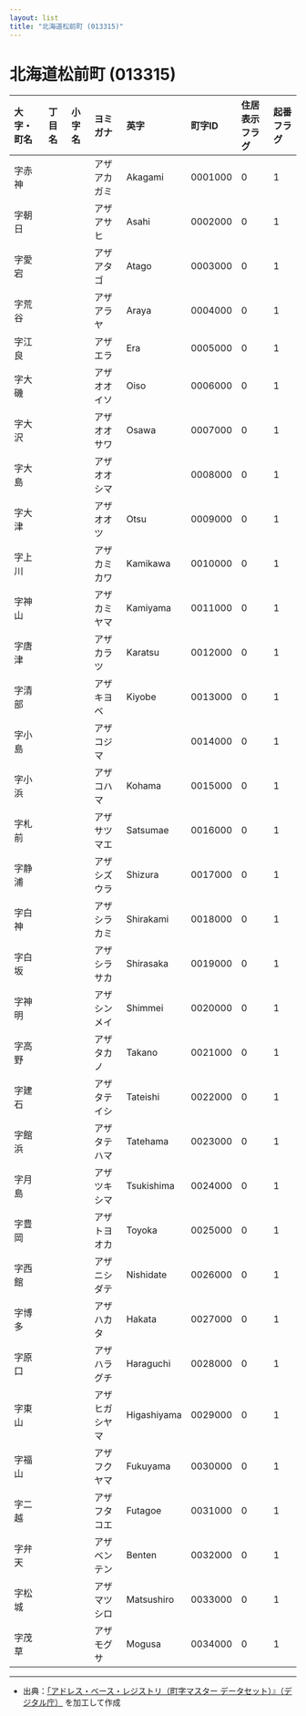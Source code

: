 ```yaml
---
layout: list
title: "北海道松前町 (013315)"
---
```


# 北海道松前町 (013315)

| 大字・町名 | 丁目名 | 小字名 | ヨミガナ | 英字 | 町字ID | 住居表示フラグ | 起番フラグ |
|:---|:---|:---|:---|:---|:---|:---|:---|
| 字赤神 |  |  | アザアカガミ   | Akagami | 0001000 | 0 | 1 |
| 字朝日 |  |  | アザアサヒ   | Asahi | 0002000 | 0 | 1 |
| 字愛宕 |  |  | アザアタゴ   | Atago | 0003000 | 0 | 1 |
| 字荒谷 |  |  | アザアラヤ   | Araya | 0004000 | 0 | 1 |
| 字江良 |  |  | アザエラ   | Era | 0005000 | 0 | 1 |
| 字大磯 |  |  | アザオオイソ   | Oiso | 0006000 | 0 | 1 |
| 字大沢 |  |  | アザオオサワ   | Osawa | 0007000 | 0 | 1 |
| 字大島 |  |  | アザオオシマ   |  | 0008000 | 0 | 1 |
| 字大津 |  |  | アザオオツ   | Otsu | 0009000 | 0 | 1 |
| 字上川 |  |  | アザカミカワ   | Kamikawa | 0010000 | 0 | 1 |
| 字神山 |  |  | アザカミヤマ   | Kamiyama | 0011000 | 0 | 1 |
| 字唐津 |  |  | アザカラツ   | Karatsu | 0012000 | 0 | 1 |
| 字清部 |  |  | アザキヨベ   | Kiyobe | 0013000 | 0 | 1 |
| 字小島 |  |  | アザコジマ   |  | 0014000 | 0 | 1 |
| 字小浜 |  |  | アザコハマ   | Kohama | 0015000 | 0 | 1 |
| 字札前 |  |  | アザサツマエ   | Satsumae | 0016000 | 0 | 1 |
| 字静浦 |  |  | アザシズウラ   | Shizura | 0017000 | 0 | 1 |
| 字白神 |  |  | アザシラカミ   | Shirakami | 0018000 | 0 | 1 |
| 字白坂 |  |  | アザシラサカ   | Shirasaka | 0019000 | 0 | 1 |
| 字神明 |  |  | アザシンメイ   | Shimmei | 0020000 | 0 | 1 |
| 字高野 |  |  | アザタカノ   | Takano | 0021000 | 0 | 1 |
| 字建石 |  |  | アザタテイシ   | Tateishi | 0022000 | 0 | 1 |
| 字館浜 |  |  | アザタテハマ   | Tatehama | 0023000 | 0 | 1 |
| 字月島 |  |  | アザツキシマ   | Tsukishima | 0024000 | 0 | 1 |
| 字豊岡 |  |  | アザトヨオカ   | Toyoka | 0025000 | 0 | 1 |
| 字西館 |  |  | アザニシダテ   | Nishidate | 0026000 | 0 | 1 |
| 字博多 |  |  | アザハカタ   | Hakata | 0027000 | 0 | 1 |
| 字原口 |  |  | アザハラグチ   | Haraguchi | 0028000 | 0 | 1 |
| 字東山 |  |  | アザヒガシヤマ   | Higashiyama | 0029000 | 0 | 1 |
| 字福山 |  |  | アザフクヤマ   | Fukuyama | 0030000 | 0 | 1 |
| 字二越 |  |  | アザフタコエ   | Futagoe | 0031000 | 0 | 1 |
| 字弁天 |  |  | アザベンテン   | Benten | 0032000 | 0 | 1 |
| 字松城 |  |  | アザマツシロ   | Matsushiro | 0033000 | 0 | 1 |
| 字茂草 |  |  | アザモグサ   | Mogusa | 0034000 | 0 | 1 |

---

- 出典：[「アドレス・ベース・レジストリ（町字マスター データセット）』（デジタル庁）](https://www.digital.go.jp/policies/base_registry_address/) を加工して作成